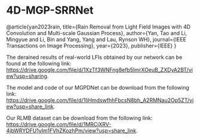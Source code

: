 # 4D-MGP-SRRNet

@article{yan2023rain,
  title={Rain Removal from Light Field Images with 4D Convolution and Multi-scale Gaussian Process},
  author={Yan, Tao and Li, Mingyue and Li, Bin and Yang, Yang and Lau, Rynson WH},
  journal={IEEE Transactions on Image Processing},
  year={2023},
  publisher={IEEE}
}



The derained results of real-world LFIs obtained by our network can be found at the following link: https://drive.google.com/file/d/1XzTf3WNFng8efb5ImrXOeuB_ZXDyA2BT/view?usp=sharing.


The model and code of our MGPDNet can be download from the following link: 
https://drive.google.com/file/d/1liHmdswfhhFbcsN8bh_A2RMNau2Op5ZT/view?usp=share_link.


Our RLMB dataset can be download from the following link: 
https://drive.google.com/file/d/1MRCjXRV-4jbWRYDFU1yIm1FVhZKozhPm/view?usp=share_link.
